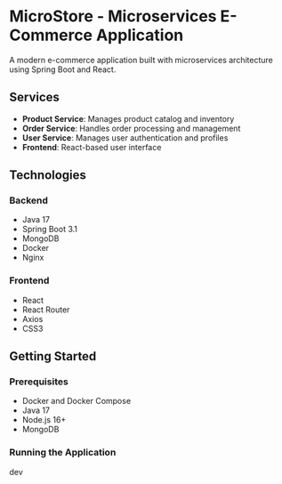 # MicroStore - Microservices E-Commerce Application

A modern e-commerce application built with microservices architecture using Spring Boot and React.

## Services

- **Product Service**: Manages product catalog and inventory
- **Order Service**: Handles order processing and management
- **User Service**: Manages user authentication and profiles
- **Frontend**: React-based user interface

## Technologies

### Backend
- Java 17
- Spring Boot 3.1
- MongoDB
- Docker
- Nginx

### Frontend
- React
- React Router
- Axios
- CSS3

## Getting Started

### Prerequisites
- Docker and Docker Compose
- Java 17
- Node.js 16+
- MongoDB

### Running the Application

dev
